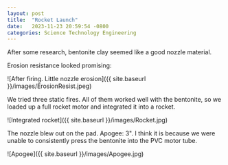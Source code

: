 ```yaml
---
layout: post
title:  "Rocket Launch"
date:   2023-11-23 20:59:54 -0800
categories: Science Technology Engineering
---
```


After some research, bentonite clay seemed like a good nozzle material.

Erosion resistance looked promising:

![After firing. Little nozzle erosion]({{ site.baseurl }}/images/ErosionResist.jpeg)

We tried three static fires. All of them worked well with the
bentonite, so we loaded up a full rocket motor and integrated it into a
rocket.

![Integrated rocket]({{ site.baseurl }}/images/Rocket.jpg)

The nozzle blew out on the pad. Apogee: 3". I think it is because we
were unable to consistently press the bentonite into the PVC motor tube.


![Apogee]({{ site.baseurl }}/images/Apogee.jpg)

